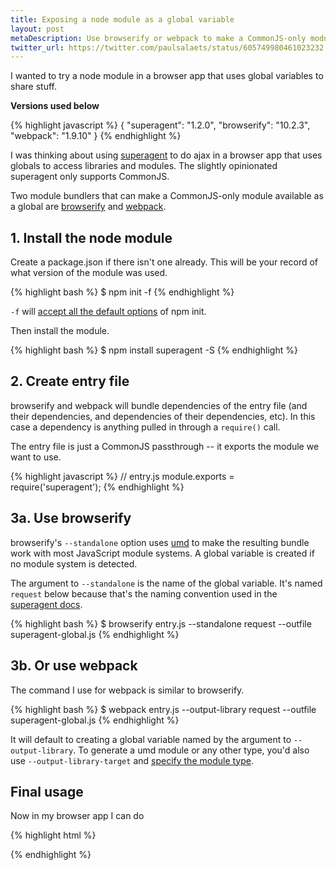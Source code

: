 ```yaml
---
title: Exposing a node module as a global variable
layout: post
metaDescription: Use browserify or webpack to make a CommonJS-only module available as a global variable
twitter_url: https://twitter.com/paulsalaets/status/605749980461023232
---
```


I wanted to try a node module in a browser app that uses global variables to share stuff.

**Versions used below**

{% highlight javascript %}
{
  "superagent": "1.2.0",
  "browserify": "10.2.3",
  "webpack": "1.9.10"
}
{% endhighlight %}

I was thinking about using [superagent](https://github.com/visionmedia/superagent) to do ajax in a browser app that uses globals to access libraries and modules. The slightly opinionated superagent only supports CommonJS.

Two module bundlers that can make a CommonJS-only module available as a global are [browserify](https://github.com/substack/node-browserify) and [webpack](https://github.com/webpack/webpack).

## 1. Install the node module

Create a package.json if there isn't one already. This will be your record of what version of the module was used.

{% highlight bash %}
$ npm init -f
{% endhighlight %}

`-f` will [accept all the default options](/posts/quickly-accepting-defaults-of-npm-init-and-bower-init/) of npm init.

Then install the module.

{% highlight bash %}
$ npm install superagent -S
{% endhighlight %}

## 2. Create entry file

browserify and webpack will bundle dependencies of the entry file (and their dependencies, and dependencies of their dependencies, etc). In this case a dependency is anything pulled in through a `require()` call.

The entry file is just a CommonJS passthrough -- it exports the module we want to use.

{% highlight javascript %}
// entry.js
module.exports = require('superagent');
{% endhighlight %}

## 3a. Use browserify

browserify's `--standalone` option uses [umd](https://github.com/ForbesLindesay/umd) to make the resulting bundle work with most JavaScript module systems. A global variable is created if no module system is detected.

The argument to `--standalone` is the name of the global variable. It's named `request` below because that's the naming convention used in the [superagent docs](http://visionmedia.github.io/superagent/).

{% highlight bash %}
$ browserify entry.js --standalone request --outfile superagent-global.js
{% endhighlight %}

## 3b. Or use webpack

The command I use for webpack is similar to browserify.

{% highlight bash %}
$ webpack entry.js --output-library request --outfile superagent-global.js
{% endhighlight %}

It will default to creating a global variable named by the argument to `--output-library`. To generate a umd module or any other type, you'd also use `--output-library-target` and [specify the module type](http://webpack.github.io/docs/configuration.html#output-librarytarget).

## Final usage

Now in my browser app I can do

{% highlight html %}
<script src="superagent-global.js"></script>
<script>
  request.get('/foo').end(function(error, response) {
    console.dir(response.body);
  });
</script>
{% endhighlight %}